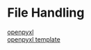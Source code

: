 # File Handling  
[openpyxl](https://openpyxl.readthedocs.io/en/stable/tutorial.html)    
[openpyxl template](https://openpyxl-templates.readthedocs.io/en/latest/quick_start.html)  
